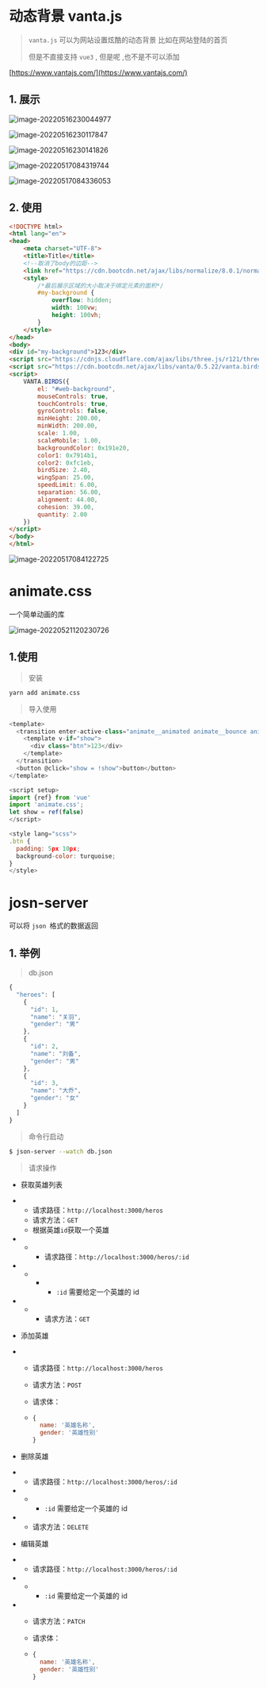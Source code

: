 # 动态背景 vanta.js

> `vanta.js` 可以为网站设置炫酷的动态背景 比如在网站登陆的首页
>
> 但是不直接支持 `vue3` , 但是呢 ,也不是不可以添加

[https://www.vantajs.com/](https://www.vantajs.com/)

## 1. 展示

![image-20220516230044977](https://raw.githubusercontent.com/ximingx/Figurebed/master/imgs/202205162300096.png)

![image-20220516230117847](https://raw.githubusercontent.com/ximingx/Figurebed/master/imgs/202205162301955.png)

![image-20220516230141826](https://raw.githubusercontent.com/ximingx/Figurebed/master/imgs/202205162301924.png)

![image-20220517084319744](https://raw.githubusercontent.com/ximingx/Figurebed/master/imgs/202205170843903.png)

![image-20220517084336053](https://raw.githubusercontent.com/ximingx/Figurebed/master/imgs/202205170843451.png)

## 2. 使用

```html
<!DOCTYPE html>
<html lang="en">
<head>
    <meta charset="UTF-8">
    <title>Title</title>
    <!--取消了body的边距-->
    <link href="https://cdn.bootcdn.net/ajax/libs/normalize/8.0.1/normalize.css" rel="stylesheet">
    <style>
        /*最后展示区域的大小取决于绑定元素的面积*/
        #my-background {
            overflow: hidden;
            width: 100vw;
            height: 100vh;
        }
    </style>
</head>
<body>
<div id="my-background">123</div>
<script src="https://cdnjs.cloudflare.com/ajax/libs/three.js/r121/three.min.js"></script>
<script src="https://cdn.bootcdn.net/ajax/libs/vanta/0.5.22/vanta.birds.min.js"></script>
<script>
    VANTA.BIRDS({
        el: "#web-background",
        mouseControls: true,
        touchControls: true,
        gyroControls: false,
        minHeight: 200.00,
        minWidth: 200.00,
        scale: 1.00,
        scaleMobile: 1.00,
        backgroundColor: 0x191e20,
        color1: 0x7914b1,
        color2: 0xfc1eb,
        birdSize: 2.40,
        wingSpan: 25.00,
        speedLimit: 6.00,
        separation: 56.00,
        alignment: 44.00,
        cohesion: 39.00,
        quantity: 2.00
    })
</script>
</body>
</html>
```

![image-20220517084122725](https://raw.githubusercontent.com/ximingx/Figurebed/master/imgs/202205170841817.png)

# animate.css

一个简单动画的库

![image-20220521120230726](https://raw.githubusercontent.com/ximingx/Figurebed/master/imgs/202205211202843.png)

## 1.使用

> 安装

```bash
yarn add animate.css
```

> 导入使用

```js
<template>
  <transition enter-active-class="animate__animated animate__bounce animate__bounce">
    <template v-if="show">
      <div class="btn">123</div>
    </template>
  </transition>
  <button @click="show = !show">button</button>
</template>

<script setup>
import {ref} from 'vue'
import 'animate.css';
let show = ref(false)
</script>

<style lang="scss">
.btn {
  padding: 5px 10px;
  background-color: turquoise;
}
</style>
```



# josn-server

可以将 `json `格式的数据返回

## 1. 举例

> db.json

```js
{
  "heroes": [
    {
      "id": 1,
      "name": "关羽",
      "gender": "男"
    },
    {
      "id": 2,
      "name": "刘备",
      "gender": "男"
    },
    {
      "id": 3,
      "name": "大乔",
      "gender": "女"
    }
  ]
}
```

> 命令行启动

```bash
$ json-server --watch db.json
```

> 请求操作

- 获取英雄列表

- - 请求路径：`http://localhost:3000/heros`
  - 请求方法：`GET`
  - 根据英雄`id`获取一个英雄

- - - 请求路径：`http://localhost:3000/heros/:id`

- - - - `:id` 需要给定一个英雄的 id

- - - 请求方法：`GET`

- 添加英雄

- - 请求路径：`http://localhost:3000/heros`

  - 请求方法：`POST`

  - 请求体：

  - ```js
    {
      name: '英雄名称',
      gender: '英雄性别'
    }
    ```

- 删除英雄

- - 请求路径：`http://localhost:3000/heros/:id`

- - - `:id` 需要给定一个英雄的 id

- - 请求方法：`DELETE`

- 编辑英雄

- - 请求路径：`http://localhost:3000/heros/:id`

- - - `:id` 需要给定一个英雄的 id

- - 请求方法：`PATCH`

  - 请求体：

  - ```js
    {
      name: '英雄名称',
      gender: '英雄性别'
    }
    ```

    

